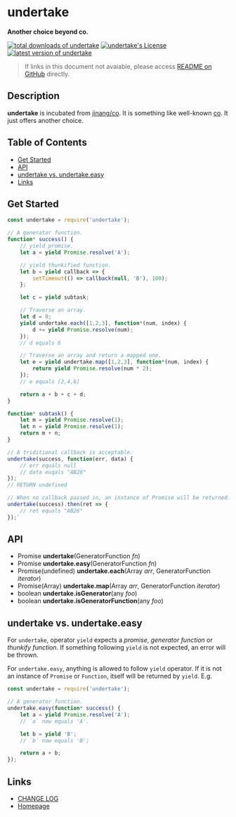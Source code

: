 #	undertake
__Another choice beyond co.__

[![total downloads of undertake](https://img.shields.io/npm/dt/undertake.svg)](https://www.npmjs.com/package/undertake)
[![undertake's License](https://img.shields.io/npm/l/undertake.svg)](https://www.npmjs.com/package/undertake)
[![latest version of undertake](https://img.shields.io/npm/v/undertake.svg)](https://www.npmjs.com/package/undertake)

>	If links in this document not avaiable, please access [README on GitHub](./README.md) directly.

##  Description

__undertake__ is incubated from [jinang/co](https://www.npmjs.com/package/jinang). It is something like well-known [co](https://www.npmjs.com/package/co). It just offers another choice.

##	Table of Contents

* [Get Started](#get-started)
* [API](#api)
* [undertake vs. undertake.easy](#undertake-vs-undertakeeasy)
* [Links](#links)

##	Get Started

```javascript
const undertake = require('undertake');

// A generator function.
function* success() {
    // yield promise.
    let a = yield Promise.resolve('A');

    // yield thunkified function.
    let b = yield callback => {
        setTimeout(() => callback(null, 'B'), 100);
    };

    let c = yield subtask;

    // Traverse an array.
    let d = 0;
    yield undertake.each([1,2,3], function*(num, index) {
        d += yield Promise.resolve(num);
    });
    // d equals 6

    // Traverse an array and return a mapped one.
    let e = yield undertake.map([1,2,3], function*(num, index) {
        return yield Promise.resolve(num * 2);
    });
    // e equals [2,4,6]

    return a + b + c + d;
}

function* subtask() {
    let m = yield Promise.resolve(1);
    let n = yield Promise.resolve(1);
    return m + n;
}

// A triditional callback is acceptable.
undertake(success, function(err, data) {
    // err equals null
    // data euqals "AB26"
});
// RETURN undefined

// When no callback passed in, an instance of Promise will be returned.
undertake(success).then(ret => {
    // ret equals "AB26"
});`
```

##	API

*   Promise __undertake__(GeneratorFunction *fn*)
*   Promise __undertake.easy__(GeneratorFunction *fn*)
*   Promise(undefined) __undertake.each__(Array *arr*, GeneratorFunction *iterator*)
*   Promise(Array) __undertake.map__(Array *arr*, GeneratorFunction *iterator*)
*   boolean __undertake.isGenerator__(any *foo*)
*   boolean __undertake.isGeneratorFunction__(any *foo*)

##  undertake vs. undertake.easy

For `undertake`, operator `yield` expects a *promise*, *generator function* or *thunkify function*. If something following `yield` is not expected, an error will be thrown.

For `undertake.easy`, anything is allowed to follow `yield` operator. If it is not an instance of `Promise` or `Function`, itself will be returned by `yield`. E.g.

```javascript
const undertake = require('undertake');

// A generator function.
undertake.easy(function* success() {
    let a = yield Promise.resolve('A');
    // `a` now equals 'A'.

    let b = yield 'B';
    // `b` now equals 'B';

    return a + b;
});
```

##	Links

*	[CHANGE LOG](./CHANGELOG.md)
*	[Homepage](https://github.com/YounGoat/ecmascript.undertake)
